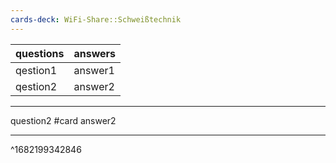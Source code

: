 ```yaml
---
cards-deck: WiFi-Share::Schweißtechnik
---
```


| questions | answers |
| --------- | ------- |
| qestion1 | answer1 |
| qestion2  | answer2 |



- - -
question2 #card
answer2
- - -
^1682199342846
